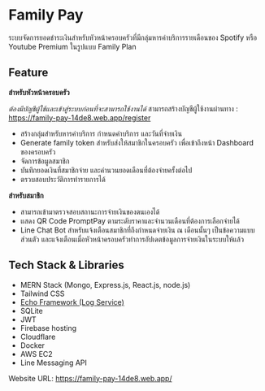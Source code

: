# Family Pay

ระบบจัดการยอดชำระเงินสำหรับหัวหน้าครอบครัวที่มีกลุ่มหารค่าบริการรายเดือนของ Spotify หรือ Youtube Premium ในรูปแบบ Family Plan 

## Feature

**สำหรับหัวหน้าครอบครัว**

*ต้องมีบัญชีผู้ใช้และเข้าสู่ระบบก่อนที่จะสามารถใช้งานได้*
สามารถสร้างบัญชีผู้ใช้งานผ่านทาง : https://family-pay-14de8.web.app/register
 - สร้างกลุ่มสำหรับหารค่าบริการ กำหนดค่าบริการ และวันที่จ่ายเงิน
 - Generate family token สำหรับส่งให้สมาชิกในครอบครัว เพื่อเข้าถึงหน้า Dashboard ของครอบครัว
 - จัดการข้อมูลสมาชิก
 - บันทึกยอดเงินที่สมาชิกจ่าย และคำนวนยอดเดือนที่ต้องจ่ายครั้งต่อไป
 - ตรวบสอบประวัติการทำรายการได้

**สำหรับสมาชิก**
 - สามารถเข้ามาตรวจสอบสถานะการจ่ายเงินของตนเองได้
 - แสดง QR Code PromptPay ตามระดับราคาและจำนวนเดือนที่ต้องการเลือกจ่ายได้
 - Line Chat Bot สำหรับแจ้งเตือนสมาชิกที่ถึงกำหนดจ่ายเงิน ณ เดือนนั้นๆ เป็นข้อความแบบส่วนตัว และแจ้งเตือนเมื่อหัวหน้าครอบครัวทำการอัปเดตข้อมูลการจ่ายเงินในระบบให้แล้ว


## Tech Stack & Libraries
 - MERN Stack (Mongo, Express.js, React.js, node.js)
 - Tailwind CSS
 - [Echo Framework (Log Service)](https://github.com/11SF/go-log-manager)
 - SQLite
 - JWT
 - Firebase hosting
 - Cloudflare
 - Docker
 - AWS EC2
 - Line Messaging API

Website URL: https://family-pay-14de8.web.app/
